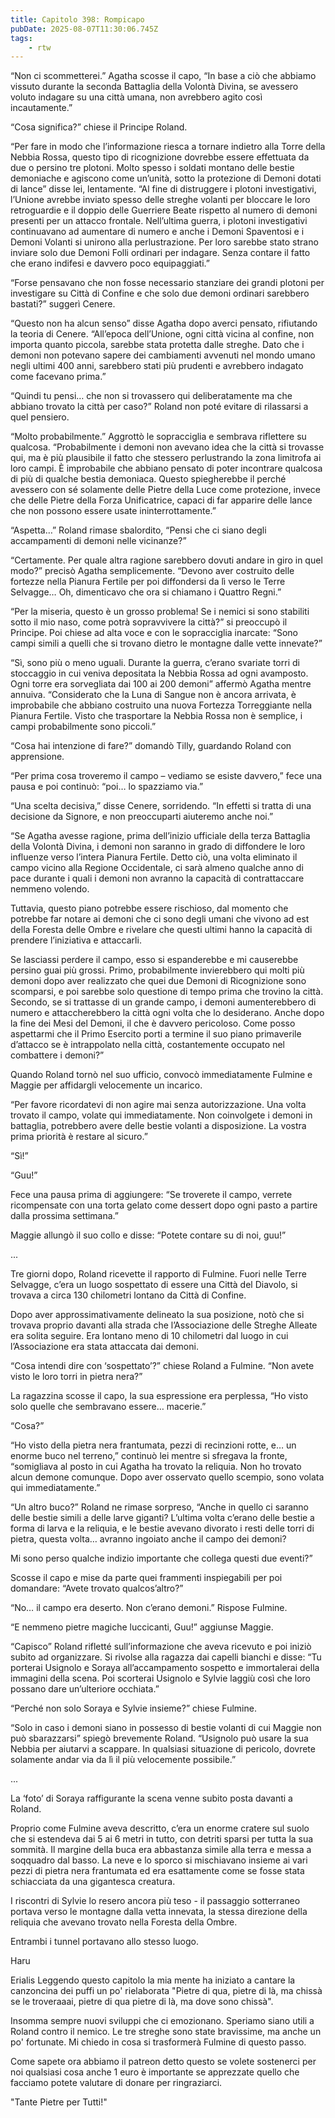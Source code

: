```yaml
---
title: Capitolo 398: Rompicapo
pubDate: 2025-08-07T11:30:06.745Z
tags:
    - rtw
---
```











“Non ci scommetterei.” Agatha scosse il capo, “In base a ciò che abbiamo vissuto durante la seconda Battaglia della Volontà Divina, se avessero voluto indagare su una città umana, non avrebbero agito così incautamente.”


“Cosa significa?” chiese il Principe Roland.


“Per fare in modo che l’informazione riesca a tornare indietro alla Torre della Nebbia Rossa, questo tipo di ricognizione dovrebbe essere effettuata da due o persino tre plotoni. Molto spesso i soldati montano delle bestie demoniache e agiscono come un’unità, sotto la protezione di Demoni dotati di lance” disse lei, lentamente. “Al fine di distruggere i plotoni investigativi, l’Unione avrebbe inviato spesso delle streghe volanti per bloccare le loro retroguardie e il doppio delle Guerriere Beate rispetto al numero di demoni presenti per un attacco frontale. Nell’ultima guerra, i plotoni investigativi continuavano ad aumentare di numero e anche i Demoni Spaventosi e i Demoni Volanti si unirono alla perlustrazione. Per loro sarebbe stato strano inviare solo due Demoni Folli ordinari per indagare. Senza contare il fatto che erano indifesi e davvero poco equipaggiati.”


“Forse pensavano che non fosse necessario stanziare dei grandi plotoni per investigare su Città di Confine e che solo due demoni ordinari sarebbero bastati?” suggerì Cenere.


“Questo non ha alcun senso” disse Agatha dopo averci pensato, rifiutando la teoria di Cenere. “All’epoca dell’Unione, ogni città vicina al confine, non importa quanto piccola, sarebbe stata protetta dalle streghe. Dato che i demoni non potevano sapere dei cambiamenti avvenuti nel mondo umano negli ultimi 400 anni, sarebbero stati più prudenti e avrebbero indagato come facevano prima.”


“Quindi tu pensi… che non si trovassero qui deliberatamente ma che abbiano trovato la città per caso?” Roland non poté evitare di rilassarsi a quel pensiero.


“Molto probabilmente.” Aggrottò le sopracciglia e sembrava riflettere su qualcosa. “Probabilmente i demoni non avevano idea che la città si trovasse qui, ma è più plausibile il fatto che stessero perlustrando la zona limitrofa ai loro campi. Ѐ improbabile che abbiano pensato di poter incontrare qualcosa di più di qualche bestia demoniaca. Questo spiegherebbe il perché avessero con sé solamente delle Pietre della Luce come protezione, invece che delle Pietre della Forza Unificatrice, capaci di far apparire delle lance che non possono essere usate ininterrottamente.”


“Aspetta…” Roland rimase sbalordito, “Pensi che ci siano degli accampamenti di demoni nelle vicinanze?”


“Certamente. Per quale altra ragione sarebbero dovuti andare in giro in quel modo?” precisò Agatha semplicemente. “Devono aver costruito delle fortezze nella Pianura Fertile per poi diffondersi da lì verso le Terre Selvagge… Oh, dimenticavo che ora si chiamano i Quattro Regni.”


“Per la miseria, questo è un grosso problema! Se i nemici si sono stabiliti sotto il mio naso, come potrà sopravvivere la città?” si preoccupò il Principe. Poi chiese ad alta voce e con le sopracciglia inarcate: “Sono campi simili a quelli che si trovano dietro le montagne dalle vette innevate?”


“Sì, sono più o meno uguali. Durante la guerra, c’erano svariate torri di stoccaggio in cui veniva depositata la Nebbia Rossa ad ogni avamposto. Ogni torre era sorvegliata dai 100 ai 200 demoni” affermò Agatha mentre annuiva. “Considerato che la Luna di Sangue non è ancora arrivata, è improbabile che abbiano costruito una nuova Fortezza Torreggiante nella Pianura Fertile. Visto che trasportare la Nebbia Rossa non è semplice, i campi probabilmente sono piccoli.”


“Cosa hai intenzione di fare?” domandò Tilly, guardando Roland con apprensione.


“Per prima cosa troveremo il campo – vediamo se esiste davvero,” fece una pausa e poi continuò: “poi… lo spazziamo via.”


“Una scelta decisiva,” disse Cenere, sorridendo. “In effetti si tratta di una decisione da Signore, e non preoccuparti aiuteremo anche noi.”


“Se Agatha avesse ragione, prima dell’inizio ufficiale della terza Battaglia della Volontà Divina, i demoni non saranno in grado di diffondere le loro influenze verso l’intera Pianura Fertile. Detto ciò, una volta eliminato il campo vicino alla Regione Occidentale, ci sarà almeno qualche anno di pace durante i quali i demoni non avranno la capacità di contrattaccare nemmeno volendo. 


Tuttavia, questo piano potrebbe essere rischioso, dal momento che potrebbe far notare ai demoni che ci sono degli umani che vivono ad est della Foresta delle Ombre e rivelare che questi ultimi hanno la capacità di prendere l’iniziativa e attaccarli. 


Se lasciassi perdere il campo, esso si espanderebbe e mi causerebbe persino guai più grossi. Primo, probabilmente invierebbero qui molti più demoni dopo aver realizzato che quei due Demoni di Ricognizione sono scomparsi, e poi sarebbe solo questione di tempo prima che trovino la città. Secondo, se si trattasse di un grande campo, i demoni aumenterebbero di numero e attaccherebbero la città ogni volta che lo desiderano. Anche dopo la fine dei Mesi del Demoni, il che è davvero pericoloso. Come posso aspettarmi che il Primo Esercito porti a termine il suo piano primaverile d’attacco se è intrappolato nella città, costantemente occupato nel combattere i demoni?”


Quando Roland tornò nel suo ufficio, convocò immediatamente Fulmine e Maggie per affidargli velocemente un incarico.


“Per favore ricordatevi di non agire mai senza autorizzazione. Una volta trovato il campo, volate qui immediatamente. Non coinvolgete i demoni in battaglia, potrebbero avere delle bestie volanti a disposizione. La vostra prima priorità è restare al sicuro.”


“Sì!”


“Guu!”


Fece una pausa prima di aggiungere: “Se troverete il campo, verrete ricompensate con una torta gelato come dessert dopo ogni pasto a partire dalla prossima settimana.”


Maggie allungò il suo collo e disse: “Potete contare su di noi, guu!”


...


Tre giorni dopo, Roland ricevette il rapporto di Fulmine. Fuori nelle Terre Selvagge, c’era un luogo sospettato di essere una Città del Diavolo, si trovava a circa 130 chilometri lontano da Città di Confine.


Dopo aver approssimativamente delineato la sua posizione, notò che si trovava proprio davanti alla strada che l’Associazione delle Streghe Alleate era solita seguire. Era lontano meno di 10 chilometri dal luogo in cui l’Associazione era stata attaccata dai demoni.


“Cosa intendi dire con ‘sospettato’?” chiese Roland a Fulmine. “Non avete visto le loro torri in pietra nera?”


La ragazzina scosse il capo, la sua espressione era perplessa, “Ho visto solo quelle che sembravano essere… macerie.”


“Cosa?”


“Ho visto della pietra nera frantumata, pezzi di recinzioni rotte, e… un enorme buco nel terreno,” continuò lei mentre si sfregava la fronte, “somigliava al posto in cui Agatha ha trovato la reliquia. Non ho trovato alcun demone comunque. Dopo aver osservato quello scempio, sono volata qui immediatamente.”


“Un altro buco?” Roland ne rimase sorpreso, “Anche in quello ci saranno delle bestie simili a delle larve giganti? L’ultima volta c’erano delle bestie a forma di larva e la reliquia, e le bestie avevano divorato i resti delle torri di pietra, questa volta… avranno ingoiato anche il campo dei demoni?


Mi sono perso qualche indizio importante che collega questi due eventi?”


Scosse il capo e mise da parte quei frammenti inspiegabili per poi domandare: “Avete trovato qualcos’altro?”


“No… il campo era deserto. Non c’erano demoni.” Rispose Fulmine.


“E nemmeno pietre magiche luccicanti, Guu!” aggiunse Maggie.


“Capisco” Roland rifletté sull’informazione che aveva ricevuto e poi iniziò subito ad organizzare. Si rivolse alla ragazza dai capelli bianchi e disse: “Tu porterai Usignolo e Soraya all’accampamento sospetto e immortalerai della immagini della scena. Poi scorterai Usignolo e Sylvie laggiù così che loro possano dare un’ulteriore occhiata.”


“Perché non solo Soraya e Sylvie insieme?” chiese Fulmine.


“Solo in caso i demoni siano in possesso di bestie volanti di cui Maggie non può sbarazzarsi” spiegò brevemente Roland. “Usignolo può usare la sua Nebbia per aiutarvi a scappare. In qualsiasi situazione di pericolo, dovrete solamente andar via da lì il più velocemente possibile.”


...


La ‘foto’ di Soraya raffigurante la scena venne subito posta davanti a Roland.


Proprio come Fulmine aveva descritto, c’era un enorme cratere sul suolo che si estendeva dai 5 ai 6 metri in tutto, con detriti sparsi per tutta la sua sommità. Il margine della buca era abbastanza simile alla terra e messa a soqquadro dal basso. La neve e lo sporco si mischiavano insieme ai vari pezzi di pietra nera frantumata ed era esattamente come se fosse stata schiacciata da una gigantesca creatura.


I riscontri di Sylvie lo resero ancora più teso - il passaggio sotterraneo portava verso le montagne dalla vetta innevata, la stessa direzione della reliquia che avevano trovato nella Foresta della Ombre.


Entrambi i tunnel portavano allo stesso luogo.


Haru


 Erialis  Leggendo questo capitolo la mia mente ha iniziato a cantare la canzoncina dei puffi  un po' rielaborata "Pietre di qua, pietre di là, ma chissà se le troveraaai, pietre di qua pietre di là, ma dove sono chissà".


 Insomma sempre nuovi sviluppi che ci emozionano. Speriamo siano utili a Roland contro il nemico. Le tre streghe sono state bravissime, ma anche un po' fortunate. Mi chiedo in cosa si trasformerà Fulmine di questo passo.


 Come sapete ora abbiamo il patreon detto questo se volete sostenerci per noi qualsiasi cosa anche 1 euro è importante se apprezzate quello che facciamo potete valutare di donare per ringraziarci.   


"Tante Pietre per Tutti!" 
                                


                                



